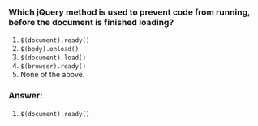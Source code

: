 ### Which jQuery method is used to prevent code from running, before the document is finished loading?

1. `$(document).ready()`
2. `$(body).onload()`
3. `$(document).load()`
4. `$(browser).ready()`
5. None of the above.

### Answer:

1. `$(document).ready()`
